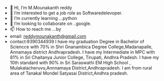 - 👋 Hi, I’m M.Mounakanth reddy
- 👀 I’m interested to get a job role as Softwaredelevoper.
- 🌱 I’m currently learning ...python
- 💞️ I’m looking to collaborate on ..google.
- 📫 How to reach me ...by 
- email: reddymounakanth@gmail.com
- contact:9390344939
 I have my graduation Degree in Bachelor of Sciencce with 70% in Shri Gnanambica Degree College,Madanapalle, Annamaya district Andhrapradesh.
 I have my Intermediate in MPC with 81% in Sri Chaitanya Junior College, Tirupati, Andhra Pradesh.
 I have my 10th standard with 90% in Sri Saraswathi EM High School , Mulakalacheruvu,Annnamaya District,Andhrapradesh. 
 I am from rural area of Tanakal Mondel Satyasai District,Andhra pradesh.
 
